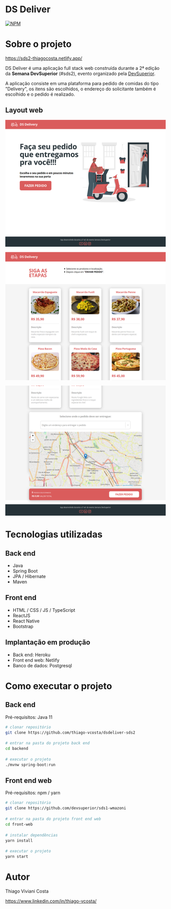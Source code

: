 # DS Deliver
[![NPM](https://img.shields.io/npm/l/react)](https://github.com/neliocursos/exemplo-readme/blob/main/LICENSE) 

# Sobre o projeto

https://sds2-thiagocosta.netlify.app/

DS Deliver é uma aplicação full stack web construída durante a 2ª edição da **Semana DevSuperior** (#sds2), evento organizado pela [DevSuperior](https://devsuperior.com "Site da DevSuperior").

A aplicação consiste em uma plataforma para pedido de comidas do tipo "Delivery", os itens são escolhidos, o endereço do solicitante também é escolhido e o pedido é realizado.

## Layout web
![Web 1](https://raw.githubusercontent.com/thiago-vcosta/dsdeliver-sds2/main/web1.png)

![Web 2](https://raw.githubusercontent.com/thiago-vcosta/dsdeliver-sds2/main/web2.png)

![Web 3](https://raw.githubusercontent.com/thiago-vcosta/dsdeliver-sds2/main/web3.png)

# Tecnologias utilizadas
## Back end
- Java
- Spring Boot
- JPA / Hibernate
- Maven
## Front end
- HTML / CSS / JS / TypeScript
- ReactJS
- React Native
- Bootstrap
## Implantação em produção
- Back end: Heroku
- Front end web: Netlify
- Banco de dados: Postgresql

# Como executar o projeto

## Back end
Pré-requisitos: Java 11

```bash
# clonar repositório
git clone https://github.com/thiago-vcosta/dsdeliver-sds2

# entrar na pasta do projeto back end
cd backend

# executar o projeto
./mvnw spring-boot:run
```

## Front end web
Pré-requisitos: npm / yarn

```bash
# clonar repositório
git clone https://github.com/devsuperior/sds1-wmazoni

# entrar na pasta do projeto front end web
cd front-web

# instalar dependências
yarn install

# executar o projeto
yarn start
```

# Autor

Thiago Viviani Costa

https://www.linkedin.com/in/thiago-vcosta/
